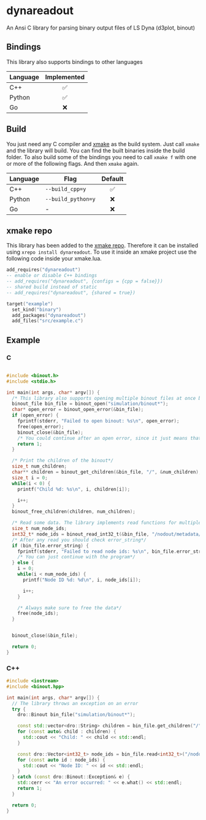 # dynareadout

An Ansi C library for parsing binary output files of LS Dyna (d3plot, binout)

## Bindings

This library also supports bindings to other languages

| Language | Implemented |
| -------- | :---------: |
| C++      |      ✅      |
| Python   |      ✅      |
| Go       |      ❌      |

## Build

You just need any C compiler and [xmake](https://xmake.io) as the build system. Just call `xmake` and the library will build. You can find the built binaries inside the build folder. To also build some of the bindings you need to call `xmake f` with one or more of the following flags. And then `xmake` again.

| Language | Flag               | Default |
| -------- | ------------------ | :-----: |
| C++      | `--build_cpp=y`    |    ✅    |
| Python   | `--build_python=y` |    ❌    |
| Go       | -                  |    ❌    |

## xmake repo

This library has been added to the [xmake repo](https://github.com/xmake-io/xmake-repo). Therefore it can be installed using `xrepo install dynareadout`. To use it inside an xmake project use the following code inside your xmake.lua.

```lua
add_requires("dynareadout")
-- enable or disable C++ bindings
-- add_requires("dynareadout", {configs = {cpp = false}})
-- shared build instead of static
-- add_requires("dynareadout", {shared = true})

target("example")
  set_kind("binary")
  add_packages("dynareadout")
  add_files("src/example.c")
```

## Example

### C

```c

#include <binout.h>
#include <stdio.h>

int main(int args, char* argv[]) {
  /* This library also supports opening multiple binout files at once by globing them*/
  binout_file bin_file = binout_open("simulation/binout*");
  char* open_error = binout_open_error(&bin_file);
  if (open_error) {
    fprintf(stderr, "Failed to open binout: %s\n", open_error);
    free(open_error);
    binout_close(&bin_file);
    /* You could continue after an open error, since it just means that one file failed to open, but in this example we quit*/
    return 1;
  }

  /* Print the children of the binout*/
  size_t num_children;
  char** children = binout_get_children(&bin_file, "/", &num_children);
  size_t i = 0;
  while(i < 0) {
    printf("Child %d: %s\n", i, children[i]);

    i++;
  }
  binout_free_children(children, num_children);

  /* Read some data. The library implements read functions for multiple types*/
  size_t num_node_ids;
  int32_t* node_ids = binout_read_int32_t(&bin_file, "/nodout/metadata/ids", &num_node_ids);
  /* After any read you should check error_string*/
  if (bin_file.error_string) {
    fprintf(stderr, "Failed to read node ids: %s\n", bin_file.error_string);
    /* You can just continue with the program*/
  } else {
    i = 0;
    while(i < num_node_ids) {
      printf("Node ID %d: %d\n", i, node_ids[i]);

      i++;
    }

    /* Always make sure to free the data*/
    free(node_ids);
  }


  binout_close(&bin_file);

  return 0;
}
```

### C++

```C++
#include <iostream>
#include <binout.hpp>

int main(int args, char* argv[]) {
  // The library throws an exception on an error
  try {
    dro::Binout bin_file("simulation/binout*");

    const std::vector<dro::String> children = bin_file.get_children("/");
    for (const auto& child : children) {
      std::cout << "Child: " << child << std::endl;
    }

    const dro::Vector<int32_t> node_ids = bin_file.read<int32_t>("/nodout/metadata/ids");
    for (const auto id : node_ids) {
      std::cout << "Node ID: " << id << std::endl;
    }
  } catch (const dro::Binout::Exception& e) {
    std::cerr << "An error occurred: " << e.what() << std::endl;
    return 1;
  }

  return 0;
}

```